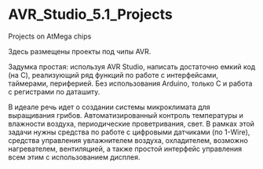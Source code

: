 # AVR_Studio_5.1_Projects
Projects on AtMega chips

Здесь размещены проекты под чипы AVR.

Задумка простая: используя AVR Studio, написать достаточно емкий код (на С), реализующий ряд функций по работе с интерфейсами, таймерами, периферией. Без использования Arduino, только С и работа с регистрами по даташиту.

В идеале речь идет о создании системы микроклимата для выращивания грибов. Автоматизированный контроль температуры и влажности воздуха, периодические проветривания, свет. В рамках этой задачи нужны средства по работе с цифровыми датчиками (по 1-Wire), средства управления увлажнителем воздуха, охладителем, возможно нагревателем, вентиляцией, а также простой интерфейс управления всем этим с использованием дисплея.
